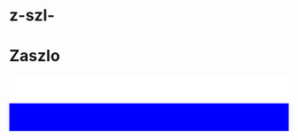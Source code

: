 # z-szl-
<!DOCTYPE>
<html>
<style>
div{height:50px;width:100%;}
</style>
<body>

<h1>Zaszlo</h1>

<div style="background-color:#ffff"></div>
<div style="background-color:blue"></div>
<div stle="background-color:red"></div>

</body>
</html>
